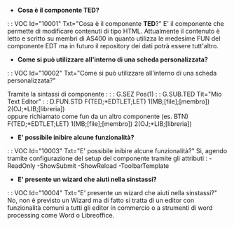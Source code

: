 - **Cosa è il componente **TED**?**

 :  : VOC Id="10001" Txt="Cosa è il componente **TED**?"
 E' il componente che permette di modificare contenuti di tipo HTML. Attualmente il contenuto è  letto e scritto su membri di AS400 in quanto utilizza le medesime FUN del componente EDT ma  in futuro il repository dei dati potrà essere tutt'altro.

- **Come si può utilizzare all'interno di una scheda personalizzata?**

 :  : VOC Id="10002" Txt="Come si può utilizzare all'interno di una scheda personalizzata?"

Tramite la sintassi di componente :    :  : G.SEZ Pos(1)                      :  : G.SUB.TED Tit="Mio Text Editor"        :  : D.FUN.STD F(TED;*EDTLET;LET) 1(MB;[file];[membro]) 2(OJ;*LIB;[libreria])   
 oppure richiamato come fun da un altro componente (es. BTN)             
 F(TED;*EDTLET;LET) 1(MB;[file];[membro]) 2(OJ;*LIB;[libreria])           
- **E' possibile inibire alcune funzionalità?**

 :  : VOC Id="10003" Txt="E' possibile inibire alcune funzionalità?"
 Si, agendo tramite configurazione del setup del componente tramite gli attributi :   -ReadOnly                                                                           -ShowSubmit                                                                           -ShowReload                                                                           -ToolbarTemplate

- **E' presente un wizard che aiuti nella sinstassi?**

 :  : VOC Id="10004" Txt="E' presente un wizard che aiuti nella sinstassi?"
No, non è previsto un Wizard ma di fatto si tratta di un editor con funzionalità comuni a tutti gli editor in commercio o a strumenti di word processing come Word o Libreoffice.
